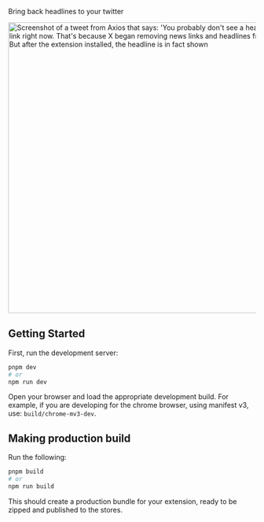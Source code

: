 Bring back headlines to your twitter

<img width="591" src="https://github.com/fictivekin/chippy/assets/2965738/b76a0d99-08e8-4726-829d-e1a8b22a4a32" alt="Screenshot of a tweet from Axios that says:  'You probably don't see a headline on this link right now. That's because X began removing news links and headlines from posts.' But after the extension installed, the headline is in fact shown">




## Getting Started

First, run the development server:

```bash
pnpm dev
# or
npm run dev
```

Open your browser and load the appropriate development build. For example, if you are developing for the chrome browser, using manifest v3, use: `build/chrome-mv3-dev`.


## Making production build

Run the following:

```bash
pnpm build
# or
npm run build
```

This should create a production bundle for your extension, ready to be zipped and published to the stores.

